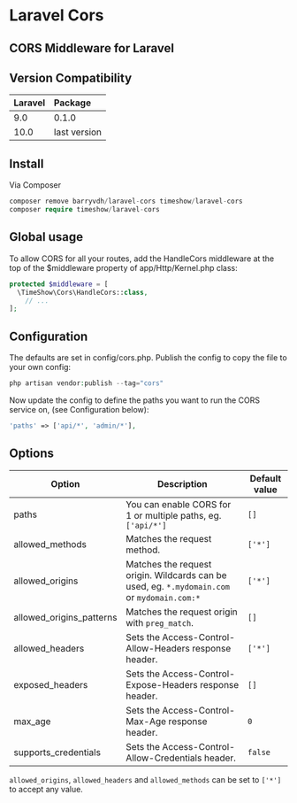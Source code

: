 # Laravel Cors
## CORS Middleware for Laravel

## Version Compatibility

| Laravel | Package      |
|:--------|:-------------|
| 9.0     | 0.1.0        |
| 10.0    | last version |

## Install
Via Composer

```php
composer remove barryvdh/laravel-cors timeshow/laravel-cors
composer require timeshow/laravel-cors
```

## Global usage
To allow CORS for all your routes, add the HandleCors middleware at the top of the $middleware property of app/Http/Kernel.php class:

```php   
protected $middleware = [
  \TimeShow\Cors\HandleCors::class,
    // ...
];
```

## Configuration
The defaults are set in config/cors.php. Publish the config to copy the file to your own config:

```php
php artisan vendor:publish --tag="cors"
```

Now update the config to define the paths you want to run the CORS service on, (see Configuration below):
```php
'paths' => ['api/*', 'admin/*'],
```

## Options
| Option                   | Description                                                              | Default value |
|--------------------------|--------------------------------------------------------------------------|---------------|
| paths                    | You can enable CORS for 1 or multiple paths, eg. `['api/*'] `            | `[]`          |
| allowed_methods          | Matches the request method.                                              | `['*']`       |
| allowed_origins          | Matches the request origin. Wildcards can be used, eg. `*.mydomain.com` or `mydomain.com:*`  | `['*']`       |
| allowed_origins_patterns | Matches the request origin with `preg_match`.                            | `[]`          |
| allowed_headers          | Sets the Access-Control-Allow-Headers response header.                   | `['*']`       |
| exposed_headers          | Sets the Access-Control-Expose-Headers response header.                  | `[]`       |
| max_age                  | Sets the Access-Control-Max-Age response header.                         | `0`           |
| supports_credentials     | Sets the Access-Control-Allow-Credentials header.                        | `false`       |
`allowed_origins`, `allowed_headers` and `allowed_methods` can be set to `['*']` to accept any value.